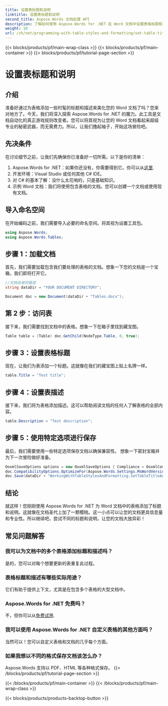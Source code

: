 ```yaml
---
title: 设置表标题和说明
linktitle: 设置表标题和说明
second_title: Aspose.Words 文档处理 API
description: 了解如何使用 Aspose.Words for .NET 在 Word 文档中设置表格标题和说明。按照我们的详细指南来提高文档的专业性。
weight: 10
url: /zh/net/programming-with-table-styles-and-formatting/set-table-title-and-description/
---
```


{{< blocks/products/pf/main-wrap-class >}}
{{< blocks/products/pf/main-container >}}
{{< blocks/products/pf/tutorial-page-section >}}

# 设置表标题和说明

## 介绍

准备好通过为表格添加一些时髦的标题和描述来美化您的 Word 文档了吗？您来对地方了。今天，我们将深入探索 Aspose.Words for .NET 的魔力。此工具是文档自动化的真正游戏规则改变者。您可以将其视为让您的 Word 文档看起来超级专业的秘密武器，而无需费力。所以，让我们撸起袖子，开始这场冒险吧。

## 先决条件

在讨论细节之前，让我们先确保你已准备好一切所需。以下是你的清单：

1.  Aspose.Words for .NET：如果你还没有，你需要得到它。你可以从[这里](https://releases.aspose.com/words/net/).
2. 开发环境：Visual Studio 或任何其他 C# IDE。
3. 对 C# 的基本了解：没什么太花哨的，只是基础知识。
4. 示例 Word 文档：我们将使用包含表格的文档。您可以创建一个文档或使用现有文档。

## 导入命名空间

在开始编码之前，我们需要导入必要的命名空间。将其视为设置工具包。

```csharp
using Aspose.Words;
using Aspose.Words.Tables;
```

## 步骤 1：加载文档

首先，我们需要加载包含我们要处理的表格的文档。想象一下您的文档是一个宝箱，我们即将打开它。

```csharp
//文档目录的路径
string dataDir = "YOUR DOCUMENT DIRECTORY";

Document doc = new Document(dataDir + "Tables.docx");
```

## 第 2 步：访问表

接下来，我们需要找到文档中的表格。想象一下在箱子里找到藏宝图。

```csharp
Table table = (Table) doc.GetChild(NodeType.Table, 0, true);
```

## 步骤 3：设置表格标题

现在，让我们为表添加一个标题。这就像在我们的藏宝图上贴上名牌一样。

```csharp
table.Title = "Test title";
```

## 步骤 4：设置表描述

接下来，我们将为表格添加描述。这可以帮助阅读文档的任何人了解表格的全部内容。

```csharp
table.Description = "Test description";
```

## 步骤 5：使用特定选项进行保存

最后，我们需要使用一些特定选项保存文档以确保兼容性。 想象一下密封宝箱并为下一次冒险做好准备。

```csharp
OoxmlSaveOptions options = new OoxmlSaveOptions { Compliance = OoxmlCompliance.Iso29500_2008_Strict };
doc.CompatibilityOptions.OptimizeFor(Aspose.Words.Settings.MsWordVersion.Word2016);
doc.Save(dataDir + "WorkingWithTableStylesAndFormatting.SetTableTitleAndDescription.docx", options);
```

## 结论

就这样！您刚刚使用 Aspose.Words for .NET 为 Word 文档中的表格添加了标题和说明。这就像在文档圣代上加了一颗樱桃。这一小点可以让您的文档更具信息量和专业性。所以继续吧，尝试不同的标题和说明，让您的文档大放异彩！

## 常见问题解答

### 我可以为文档中的多个表格添加标题和描述吗？
是的，您可以对每个想要更新的表重复此过程。

### 表格标题和描述有哪些实际用途？
它们有助于提供上下文，尤其是在包含多个表格的大型文档中。

### Aspose.Words for .NET 免费吗？
不，但你可以从[免费试用](https://releases.aspose.com/).

### 我可以使用 Aspose.Words for .NET 自定义表格的其他方面吗？
当然可以！您可以自定义表格和文档的几乎每个方面。

### 如果我想以不同的格式保存文档该怎么办？
Aspose.Words 支持以 PDF、HTML 等各种格式保存。
{{< /blocks/products/pf/tutorial-page-section >}}

{{< /blocks/products/pf/main-container >}}
{{< /blocks/products/pf/main-wrap-class >}}

{{< blocks/products/products-backtop-button >}}
